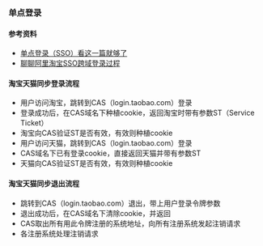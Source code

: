 ### 单点登录

#### 参考资料
* [单点登录（SSO）看这一篇就够了](https://developer.aliyun.com/article/636281)
* [聊聊阿里淘宝SSO跨域登录过程](https://youngzhang08.github.io/2018/08/08/%E8%81%8A%E8%81%8A%E9%98%BF%E9%87%8C%E6%B7%98%E5%AE%9DSSO%E8%B7%A8%E5%9F%9F%E7%99%BB%E5%BD%95%E8%BF%87%E7%A8%8B/)

#### 淘宝天猫同步登录流程
* 用户访问淘宝，跳转到CAS（login.taobao.com）登录
* 登录成功后，在CAS域名下种植cookie，返回淘宝时带有参数ST（Service Ticket）
* 淘宝向CAS验证ST是否有效，有效则种植cookie
* 用户访问天猫，跳转到CAS（login.taobao.com）登录
* CAS域名下已有登录cookie，直接返回天猫并带有参数ST
* 天猫向CAS验证ST是否有效，有效则种植cookie

#### 淘宝天猫同步退出流程
* 跳转到CAS（login.taobao.com）退出，带上用户登录令牌参数
* 退出成功后，在CAS域名下清除cookie，并返回
* CAS取出所有用此令牌注册的系统地址，向所有注册系统发起注销请求
* 各注册系统处理注销请求

